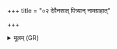 +++
title = "०२ देवैनसात् पित्र्यान् नामग्राहात्"

+++
<details><summary>मूलम् (GR)</summary>

देवैनसात् पित्र्यान् नामग्राहात्  
संदेश्याद् अभिनिष्कृतात् ।  
मुञ्चन्तु त्वा वीरुधो वीर्येण  
ब्रह्मण ऋग्भिः पयस ऋषीणाम् ॥
</details>